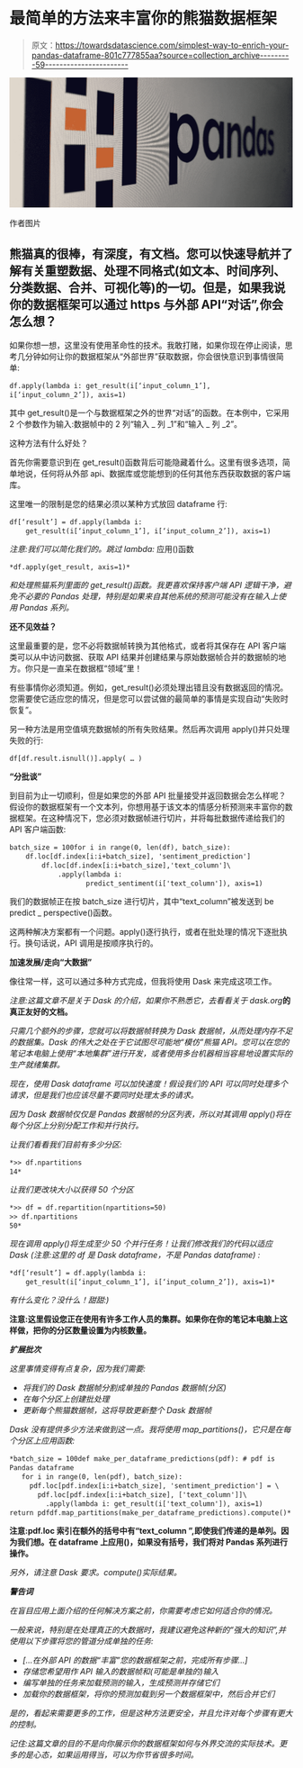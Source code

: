 # 最简单的方法来丰富你的熊猫数据框架

> 原文：<https://towardsdatascience.com/simplest-way-to-enrich-your-pandas-dataframe-801c777855aa?source=collection_archive---------59----------------------->

![](img/c190c4ba8e81aa2a60b3494c431c6022.png)

作者图片

## 熊猫真的很棒，有深度，有文档。您可以快速导航并了解有关重塑数据、处理不同格式(如文本、时间序列、分类数据、合并、可视化等)的一切。但是，如果我说你的数据框架可以通过 https 与外部 API“对话”,你会怎么想？

如果你想一想，这里没有使用革命性的技术。我敢打赌，如果你现在停止阅读，思考几分钟如何让你的数据框架从“外部世界”获取数据，你会很快意识到事情很简单:

```
df.apply(lambda i: get_result(i[‘input_column_1’], i[‘input_column_2’]), axis=1)
```

其中 get_result()是一个与数据框架之外的世界“对话”的函数。在本例中，它采用 2 个参数作为输入:数据帧中的 2 列“输入 _ 列 _1”和“输入 _ 列 _2”。

这种方法有什么好处？

首先你需要意识到在 get_result()函数背后可能隐藏着什么。这里有很多选项，简单地说，任何将从外部 api、数据库或您能想到的任何其他东西获取数据的客户端库。

这里唯一的限制是您的结果必须以某种方式放回 dataframe 行:

```
df[‘result’] = df.apply(lambda i: 
    get_result(i[‘input_column_1’], i[‘input_column_2’]), axis=1)
```

*注意:我们可以简化我们的。跳过 lambda:* 应用()函数

```
*df.apply(get_result, axis=1)*
```

*和处理熊猫系列里面的 get_result()函数。我更喜欢保持客户端 API 逻辑干净，避免不必要的 Pandas 处理，特别是如果来自其他系统的预测可能没有在输入上使用 Pandas 系列。*

**还不见效益？**

这里最重要的是，您不必将数据帧转换为其他格式，或者将其保存在 API 客户端类可以从中访问数据、获取 API 结果并创建结果与原始数据帧合并的数据帧的地方。你只是一直呆在数据框“领域”里！

有些事情你必须知道。例如，get_result()必须处理出错且没有数据返回的情况。您需要使它适应您的情况，但是您可以尝试做的最简单的事情是实现自动“失败时恢复”。

另一种方法是用空值填充数据帧的所有失败结果。然后再次调用 apply()并只处理失败的行:

```
df[df.result.isnull()].apply( … )
```

**“分批谈”**

到目前为止一切顺利，但是如果您的外部 API 批量接受并返回数据会怎么样呢？假设你的数据框架有一个文本列，你想用基于该文本的情感分析预测来丰富你的数据框架。在这种情况下，您必须对数据帧进行切片，并将每批数据传递给我们的 API 客户端函数:

```
batch_size = 100for i in range(0, len(df), batch_size):
    df.loc[df.index[i:i+batch_size], 'sentiment_prediction']
        df.loc[df.index[i:i+batch_size],'text_column']\
            .apply(lambda i: 
                   predict_sentiment(i['text_column']), axis=1)
```

我们的数据帧正在按 batch_size 进行切片，其中“text_column”被发送到 be predict _ perspective()函数。

这两种解决方案都有一个问题。apply()逐行执行，或者在批处理的情况下逐批执行。换句话说，API 调用是按顺序执行的。

**加速发展/走向“大数据”**

像往常一样，这可以通过多种方式完成，但我将使用 Dask 来完成这项工作。

*注意:这篇文章不是关于 Dask 的介绍，如果你不熟悉它，去看看关于 dask.org*[](http://dask.org)**的真正友好的文档。**

*只需几个额外的步骤，您就可以将数据帧转换为 Dask 数据帧，从而处理内存不足的数据集。Dask 的伟大之处在于它试图尽可能地“模仿”熊猫 API。您可以在您的笔记本电脑上使用“本地集群”进行开发，或者使用多台机器相当容易地设置实际的生产就绪集群。*

*现在，使用 Dask dataframe 可以加快速度！假设我们的 API 可以同时处理多个请求，但是我们也应该尽量不要同时处理太多的请求。*

*因为 Dask 数据帧仅仅是 Pandas 数据帧的分区列表，所以对其调用 apply()将在每个分区上分别分配工作和并行执行。*

*让我们看看我们目前有多少分区:*

```
*>> df.npartitions
14*
```

*让我们更改块大小以获得 50 个分区*

```
*>> df = df.repartition(npartitions=50)
>> df.npartitions
50*
```

*现在调用 apply()将生成至少 50 个并行任务！让我们修改我们的代码以适应 Dask *(注意:这里的 df 是 Dask dataframe，不是 Pandas dataframe)* :*

```
*df[‘result’] = df.apply(lambda i: 
    get_result(i[‘input_column_1’], i[‘input_column_2’]), axis=1)*
```

*有什么变化？没什么！甜甜:)*

**注意:这里假设您正在使用有许多工作人员的集群。如果你在你的笔记本电脑上这样做，把你的分区数量设置为内核数量。**

***扩展批次***

*这里事情变得有点复杂，因为我们需要:*

*   *将我们的 Dask 数据帧分割成单独的 Pandas 数据帧(分区)*
*   *在每个分区上创建批处理*
*   *更新每个熊猫数据帧，这将导致更新整个 Dask 数据帧*

*Dask 没有提供多少方法来做到这一点。我将使用 map_partitions()，它只是在每个分区上应用函数:*

```
*batch_size = 100def make_per_dataframe_predictions(pdf): # pdf is Pandas dataframe
   for i in range(0, len(pdf), batch_size):
     pdf.loc[pdf.index[i:i+batch_size], 'sentiment_prediction'] = \
       pdf.loc[pdf.index[i:i+batch_size], ['text_column']]\
         .apply(lambda i: get_result(i['text_column']), axis=1)
return pdfdf.map_partitions(make_per_dataframe_predictions).compute()*
```

**注意:pdf.loc 索引在额外的括号中有“text_column ”,即使我们传递的是单列。因为我们想。在 dataframe 上应用()，如果没有括号，我们将对 Pandas 系列进行操作。**

*另外，请注意 Dask 要求。compute()实际结果。*

***警告词***

*在盲目应用上面介绍的任何解决方案之前，你需要考虑它如何适合你的情况。*

*一般来说，特别是在处理真正的大数据时，我建议避免这种新的“强大的知识”,并使用以下步骤将您的管道分成单独的任务:*

*   *[…在外部 API 的数据“丰富”您的数据框架之前，完成所有步骤…]*
*   *存储您希望用作 API 输入的数据帧和(可能是单独的)输入*
*   *编写单独的任务来加载预测的输入，生成预测并存储它们*
*   *加载你的数据框架，将你的预测加载到另一个数据框架中，然后合并它们*

*是的，看起来需要更多的工作，但是这种方法更安全，并且允许对每个步骤有更大的控制。*

*记住:这篇文章的目的不是向你展示你的数据框架如何与外界交流的实际技术。更多的是心态，如果运用得当，可以为你节省很多时间。*